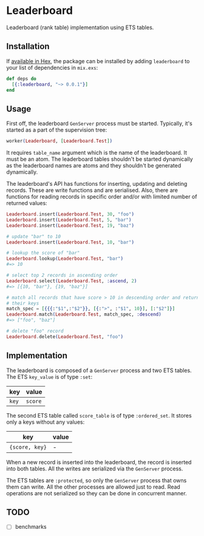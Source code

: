 # Leaderboard

Leaderboard (rank table) implementation using ETS tables.

## Installation

If [available in Hex](https://hex.pm/docs/publish), the package can be installed
by adding `leaderboard` to your list of dependencies in `mix.exs`:

```elixir
def deps do
  [{:leaderboard, "~> 0.0.1"}]
end
```

## Usage

First off, the leaderboard `GenServer` process must be started. Typically, it's
started as a part of the supervision tree:

  ```elixir
  worker(Leaderboard, [Leaderboard.Test])
  ```

It requires `table_name` argument which is the name of the leaderboard. It
must be an atom. The leaderboard tables shouldn't be started dynamically
as the leaderboard names are atoms and they shouldn't be generated
dynamically.

The leaderboard's API has functions for inserting, updating and deleting
records. These are write functions and are serialised. Also, there are functions
for reading records in specific order and/or with limited number of returned
values:

  ```elixir
  Leaderboard.insert(Leaderboard.Test, 30, "foo")
  Leaderboard.insert(Leaderboard.Test, 5, "bar")
  Leaderboard.insert(Leaderboard.Test, 19, "baz")

  # update "bar" to 10
  Leaderboard.insert(Leaderboard.Test, 10, "bar")

  # lookup the score of "bar"
  Leaderboard.lookup(Leaderboard.Test, "bar")
  #=> 10

  # select top 2 records in ascending order
  Leaderboard.select(Leaderboard.Test, :ascend, 2)
  #=> [{10, "bar"}, {19, "baz"}]

  # match all records that have score > 10 in descending order and return
  # their keys
  match_spec = [{{{:"$1",:"$2"}}, [{:">", :"$1", 10}], [:"$2"]}]
  Leaderboard.match(Leaderboard.Test, match_spec, :descend)
  #=> ["foo", "baz"]

  # delete "foo" record
  Leaderboard.delete(Leaderboard.Test, "foo")
  ```

## Implementation

The leaderboard is composed of a `GenServer` process and two ETS tables. The
ETS `key_value` is of type `:set`:

| key   | value   |
| ----- | ------- |
| `key` | `score` |

The second ETS table called `score_table` is of type `:ordered_set`.
It stores only a keys without any values:

| key            | value |
| -------------- | ----- |
| `{score, key}` | -     |

When a new record is inserted into the leaderboard, the record is inserted
into both tables. All the writes are serialized via the `GenServer` process.

The ETS tables are `:protected`, so only the `GenServer` process that owns
them can write. All the other processes are allowed just to read. Read
operations are not serialized so they can be done in concurrent manner.

## TODO

- [ ] benchmarks
